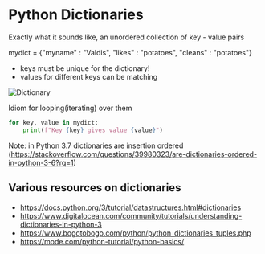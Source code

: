 # Python Dictionaries

Exactly what it sounds like, an unordered collection of key - value pairs

mydict = {"myname" : "Valdis", "likes" : "potatoes", "cleans" : "potatoes"}

* keys must be unique for the dictionary!
* values for different keys can be matching

![Dictionary](http://www.trytoprogram.com/images/python_dictionary.jpg)

Idiom for looping(iterating) over them

```python
for key, value in mydict:
    print(f"Key {key} gives value {value}")
```

Note: in Python 3.7 dictionaries are insertion ordered (https://stackoverflow.com/questions/39980323/are-dictionaries-ordered-in-python-3-6?rq=1)


## Various resources on dictionaries

* https://docs.python.org/3/tutorial/datastructures.html#dictionaries
* https://www.digitalocean.com/community/tutorials/understanding-dictionaries-in-python-3
* https://www.bogotobogo.com/python/python_dictionaries_tuples.php
* https://mode.com/python-tutorial/python-basics/

